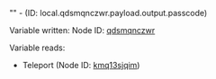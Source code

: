 "" - (ID: local.qdsmqnczwr.payload.output.passcode)

Variable written:
Node ID: [qdsmqnczwr](../nodes/qdsmqnczwr.md)

Variable reads:
* Teleport (Node ID: [kmq13sjqim](../nodes/kmq13sjqim.md))
